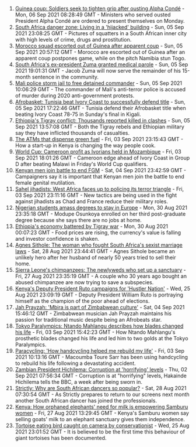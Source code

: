 1. [Guinea coup: Soldiers seek to tighten grip after ousting Alpha Condé](https://www.bbc.co.uk/news/world-africa-58461436?at_medium=RSS&at_campaign=KARANGA) - Mon, 06 Sep 2021 08:28:49 GMT - Ministers who served ousted President Alpha Condé are ordered to present themselves on Monday.
2. [South Africa danger zone: Living in a 'hijacked' building](https://www.bbc.co.uk/news/world-africa-58348750?at_medium=RSS&at_campaign=KARANGA) - Sun, 05 Sep 2021 23:08:25 GMT - Pictures of squatters in a South African inner city with high levels of crime, drugs and prostitution.
3. [Morocco squad escorted out of Guinea after apparent coup](https://www.bbc.co.uk/sport/africa/58457903?at_medium=RSS&at_campaign=KARANGA) - Sun, 05 Sep 2021 20:57:12 GMT - Morocco are escorted out of Guinea after an apparent coup postpones game, while on the pitch Namibia stun Togo.
4. [South Africa's ex-president Zuma granted medical parole](https://www.bbc.co.uk/news/world-africa-58454726?at_medium=RSS&at_campaign=KARANGA) - Sun, 05 Sep 2021 19:01:31 GMT - Jacob Zuma will now serve the remainder of his 15-month sentence in the community.
5. [Mali police storm jail to free detained commander](https://www.bbc.co.uk/news/world-africa-58453771?at_medium=RSS&at_campaign=KARANGA) - Sun, 05 Sep 2021 10:06:29 GMT - The commander of Mali's anti-terror police is accused of murder during 2020 anti-government protests.
6. [Afrobasket: Tunisia beat Ivory Coast to successfully defend title](https://www.bbc.co.uk/sport/africa/58437764?at_medium=RSS&at_campaign=KARANGA) - Sun, 05 Sep 2021 17:22:46 GMT - Tunisia defend their Afrobasket title when beating Ivory Coast 78-75 in Sunday's final in Kigali.
7. [Ethiopia's Tigray conflict: Thousands reported killed in clashes](https://www.bbc.co.uk/news/world-africa-58450223?at_medium=RSS&at_campaign=KARANGA) - Sun, 05 Sep 2021 13:57:08 GMT - Both the Tigray rebels and Ethiopian military say they have inflicted thousands of casualties.
8. [The ATMs that dispense green fuel](https://www.bbc.co.uk/news/stories-58425184?at_medium=RSS&at_campaign=KARANGA) - Fri, 03 Sep 2021 23:15:43 GMT - How a start-up in Kenya is changing the way people cook.
9. [World Cup: Cameroon profit as Ivorians held in Mozambique](https://www.bbc.co.uk/sport/africa/58439722?at_medium=RSS&at_campaign=KARANGA) - Fri, 03 Sep 2021 18:01:26 GMT - Cameroon edge ahead of Ivory Coast in Group D after beating Malawi in Friday's World Cup qualifiers.
10. [Kenyan men join battle to end FGM](https://www.bbc.co.uk/news/world-africa-58200718?at_medium=RSS&at_campaign=KARANGA) - Sat, 04 Sep 2021 23:42:59 GMT - Campaigners say it is important that Kenyan men join the battle to end female genital mutilation.
11. [Sahel jihadists: West Africa faces up to policing its terror triangle](https://www.bbc.co.uk/news/world-africa-58438905?at_medium=RSS&at_campaign=KARANGA) - Fri, 03 Sep 2021 23:11:16 GMT - New tactics are being used in the fight against jihadists as Chad and France reduce their military roles.
12. [Nigerian students amass degrees to stay in Europe](https://www.bbc.co.uk/news/world-africa-58319976?at_medium=RSS&at_campaign=KARANGA) - Mon, 30 Aug 2021 23:35:18 GMT - Modupe Osunkoya enrolled on her third post-graduate degree because she says there are no jobs at home.
13. [Ethiopia's economy battered by Tigray war](https://www.bbc.co.uk/news/world-africa-58319977?at_medium=RSS&at_campaign=KARANGA) - Mon, 30 Aug 2021 00:07:23 GMT - Food prices are rising, the currency's value is falling and investor confidence is shaken.
14. [Agnes Sithole: The woman who fought South Africa's sexist marriage laws](https://www.bbc.co.uk/news/world-africa-58349080?at_medium=RSS&at_campaign=KARANGA) - Sat, 28 Aug 2021 23:44:41 GMT - Agnes Sithole became an unlikely hero after her husband of nearly 50 years tried to sell their home.
15. [Sierra Leone's chimpanzees: The newlyweds who set up a sanctuary](https://www.bbc.co.uk/news/world-africa-58303790?at_medium=RSS&at_campaign=KARANGA) - Fri, 27 Aug 2021 23:35:19 GMT - A couple who 30 years ago bought an abused chimpanzee are now trying to save a subspecies.
16. [Kenya's Deputy President Ruto campaigns for 'Hustler Nation'](https://www.bbc.co.uk/news/world-africa-58246207?at_medium=RSS&at_campaign=KARANGA) - Wed, 25 Aug 2021 23:09:19 GMT - Deputy President William Ruto is portraying himself as the champion of the poor ahead of elections.
17. [Jah Prayzah: 'Mbira is part of Zimbabwean culture'](https://www.bbc.co.uk/news/world-africa-58443059?at_medium=RSS&at_campaign=KARANGA) - Sat, 04 Sep 2021 15:46:12 GMT - Zimbabwean musician Jah Prayzah maintains his passion for traditional music despite being an Afrobeats star.
18. [Tokyo Paralympics: Ntando Mahlangu describes how blades changed his life](https://www.bbc.co.uk/news/world-africa-58439852?at_medium=RSS&at_campaign=KARANGA) - Fri, 03 Sep 2021 15:42:23 GMT - How Ntando Mahlangu's prosthetic blades changed his life and led him to two golds at the Tokyo Paralympics.
19. [Paracycling: 'How handcycling helped me rebuild my life'](https://www.bbc.co.uk/sport/av/africa/58432431?at_medium=RSS&at_campaign=KARANGA) - Fri, 03 Sep 2021 10:13:16 GMT - Macoumba Toure Sarr has been using handcycling to rebuild his life following a devastating accident.
20. [Zambian President Hichilema: Corruption at 'horrifying' levels](https://www.bbc.co.uk/news/world-africa-58417008?at_medium=RSS&at_campaign=KARANGA) - Thu, 02 Sep 2021 07:56:34 GMT - Corruption is at "horrifying" levels, Hakainde Hichilema tells the BBC, a week after being sworn in.
21. [Strictly: Why are South African dancers so popular?](https://www.bbc.co.uk/news/entertainment-arts-58363064?at_medium=RSS&at_campaign=KARANGA) - Sat, 28 Aug 2021 07:30:54 GMT - As Strictly prepares to return to our screens next month another South African dancer has joined the professionals.
22. [Kenya: How orphaned elephants' need for milk is empowering Samburu women](https://www.bbc.co.uk/news/world-africa-58359322?at_medium=RSS&at_campaign=KARANGA) - Fri, 27 Aug 2021 13:29:45 GMT - Kenya's Samburu women say selling goats' milk to an elephant sanctuary gives them independence.
23. [Tortoise eating bird caught on camera by conservationist](https://www.bbc.co.uk/news/science-environment-58337369?at_medium=RSS&at_campaign=KARANGA) - Wed, 25 Aug 2021 23:01:52 GMT - It is believed to be the first time this behaviour of giant tortoises has been documented.
